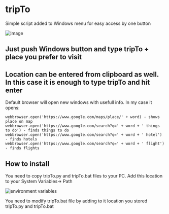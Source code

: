 # tripTo

Simple script added to Windows menu for easy access by one button

![image](https://user-images.githubusercontent.com/42386993/49665655-35209e00-fa5e-11e8-8f60-897b724ea3e6.png)

## Just push Windows button and type tripTo + place you prefer to visit
## Location can be entered from clipboard as well. In this case it is enough to type tripTo and hit enter

Default browser will open new windows with usefull info. In my case it opens:

```
webbrowser.open('https://www.google.com/maps/place/' + word) - shows place on map
webbrowser.open('https://www.google.com/search?q=' + word + ' things to do') - finds things to do
webbrowser.open('https://www.google.com/search?q=' + word + ' hotel') - finds hotels
webbrowser.open('https://www.google.com/search?q=' + word + ' flight') - finds flights
```

## How to install

You need to copy tripTo.py and tripTo.bat files to your PC.
Add this location to your System Variables-> Path

![environment variables](https://user-images.githubusercontent.com/42386993/49666586-343d3b80-fa61-11e8-92e3-a0a4a38a351a.JPG)

You need to modify tripTo.bat file by adding to it location you stored tripTo.py and tripTo.bat
